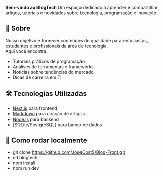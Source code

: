 **Bem-vindo ao BlogTech** 
Um espaço dedicado a aprender e compartilhar artigos, tutoriais e novidades sobre tecnologia, programação e inovação.

## 🔎 Sobre
Nosso objetivo é fornecer conteúdos de qualidade para entusiastas, estudantes e profissionais da área de tecnologia.  
Aqui você encontra:
- Tutoriais práticos de programação
- Análises de ferramentas e frameworks
- Notícias sobre tendências do mercado
- Dicas de carreira em TI

## 🛠️ Tecnologias Utilizadas
- [Next.js](https://nextjs.org/) para frontend
- [Markdown](https://www.markdownguide.org/) para criação de artigos
- [Node.js](https://nodejs.org/) para backend
- [SQLite/PostgreSQL] para banco de dados

## 🚀 Como rodar localmente

- git clone https://github.com/JoseCostS/Blog-Front.git
- cd blogtech
- npm install
- npm run dev
